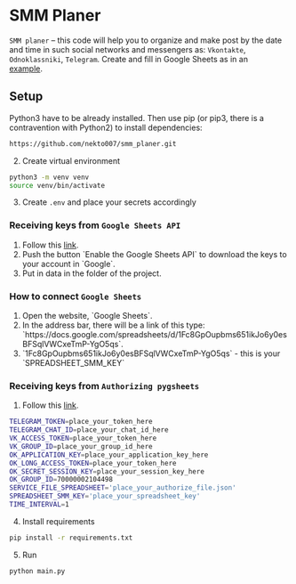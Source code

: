 # SMM Planer

`SMM planer` – this code will help you to organize and make post by the date and time in such social 
networks and messengers as: `Vkontakte`, `Odnoklassniki`, `Telegram`. 
Create and fill in Google Sheets as in an  
<a href='[https://docs.google.com/spreadsheets/d/1Fc8GpOupbms651ikJo6y0esBFSqlVWCxeTmP-YgO5qs/](https://docs.google.com/spreadsheets/d/1T8x2uYu_mdn6N-R7Wzjq8lK_3US016PxYhtCJHdG5cw/edit?usp=sharing)'>example</a>.


## Setup

Python3 have to be already installed. Then use pip (or pip3, there is a contravention with Python2) to install dependencies:
```bash
https://github.com/nekto007/smm_planer.git
```
2. Create virtual environment

```bash
python3 -m venv venv
source venv/bin/activate
```

3. Create `.env` and place your secrets accordingly

### Receiving keys from `Google Sheets API`
<ol>
  <li>Follow this <a href='https://developers.google.com/sheets/api/quickstart/python'>link</a>.</li>
  <li>Push the button `Enable the Google Sheets API` to download the keys to your account in `Google`.</li>
  <li>Put in data in the folder of the project.</li> 
</ol>


### How to connect `Google Sheets `
<ol>
  <li>Open the website, `Google Sheets`.</li>
  <li>In the address bar, there will be a link of this type: `https://docs.google.com/spreadsheets/d/1Fc8GpOupbms651ikJo6y0esBFSqlVWCxeTmP-YgO5qs`.</li>
  <li>`1Fc8GpOupbms651ikJo6y0esBFSqlVWCxeTmP-YgO5qs` - this is your `SPREADSHEET_SMM_KEY`</li>
</ol>

### Receiving keys from `Authorizing pygsheets`
<ol>
  <li>Follow this <a href='https://pygsheets.readthedocs.io/en/stable/authorization.html'>link</a>.</li>
</ol>

```bash
TELEGRAM_TOKEN=place_your_token_here
TELEGRAM_CHAT_ID=place_your_chat_id_here
VK_ACCESS_TOKEN=place_your_token_here
VK_GROUP_ID=place_your_group_id_here
OK_APPLICATION_KEY=place_your_application_key_here
OK_LONG_ACCESS_TOKEN=place_your_token_here
OK_SECRET_SESSION_KEY=place_your_session_key_here
OK_GROUP_ID=70000002104498
SERVICE_FILE_SPREADSHEET='place_your_authorize_file.json'
SPREADSHEET_SMM_KEY='place_your_spreadsheet_key'
TIME_INTERVAL=1
```

4. Install requirements

```bash
pip install -r requirements.txt
```

5. Run

```bash
python main.py
```
